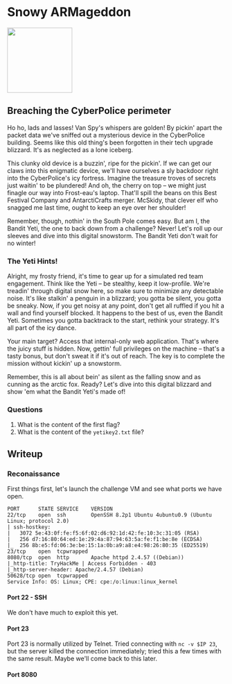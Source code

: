 # Snowy ARMageddon
<img src="https://tryhackme-images.s3.amazonaws.com/room-icons/f54ecb7d1f43f336714d5b8363d02834.png" height="150">

## Breaching the CyberPolice perimeter
Ho ho, lads and lasses! Van Spy's whispers are golden! By pickin' apart the packet data we've sniffed out a mysterious device in the CyberPolice building. Seems like this old thing's been forgotten in their tech upgrade blizzard. It's as neglected as a lone iceberg.

This clunky old device is a buzzin', ripe for the pickin'. If we can get our claws into this enigmatic device, we'll have ourselves a sly backdoor right into the CyberPolice's icy fortress. Imagine the treasure troves of secrets just waitin' to be plundered! And oh, the cherry on top – we might just finagle our way into Frost-eau's laptop. That'll spill the beans on this Best Festival Company and AntarctiCrafts merger. McSkidy, that clever elf who snagged me last time, ought to keep an eye over her shoulder!

Remember, though, nothin' in the South Pole comes easy. But am I, the Bandit Yeti, the one to back down from a challenge? Never! Let's roll up our sleeves and dive into this digital snowstorm. The Bandit Yeti don't wait for no winter!

### The Yeti Hints!
Alright, my frosty friend, it's time to gear up for a simulated red team engagement. Think like the Yeti – be stealthy, keep it low-profile. We're treadin' through digital snow here, so make sure to minimize any detectable noise. It's like stalkin' a penguin in a blizzard; you gotta be silent, you gotta be sneaky. Now, if you get noisy at any point, don't get all ruffled if you hit a wall and find yourself blocked. It happens to the best of us, even the Bandit Yeti. Sometimes you gotta backtrack to the start, rethink your strategy. It's all part of the icy dance.

Your main target? Access that internal-only web application. That's where the juicy stuff is hidden. Now, gettin' full privileges on the machine – that's a tasty bonus, but don't sweat it if it's out of reach. The key is to complete the mission without kickin' up a snowstorm.

Remember, this is all about bein' as silent as the falling snow and as cunning as the arctic fox. Ready? Let's dive into this digital blizzard and show 'em what the Bandit Yeti's made of!

### Questions
1. What is the content of the first flag?
2. What is the content of the `yetikey2.txt` file?

## Writeup

### Reconaissance
First things first, let's launch the challenge VM and see what ports we have open.
```
PORT      STATE SERVICE    VERSION
22/tcp    open  ssh        OpenSSH 8.2p1 Ubuntu 4ubuntu0.9 (Ubuntu Linux; protocol 2.0)
| ssh-hostkey: 
|   3072 5e:43:0f:fe:f5:6f:02:d6:92:1d:42:fe:10:3c:31:05 (RSA)
|   256 d7:16:80:64:ed:1e:29:4a:87:94:63:5a:fe:f1:be:8e (ECDSA)
|_  256 8b:e5:fd:06:3e:be:15:1a:0b:a9:a8:e4:98:26:80:35 (ED25519)
23/tcp    open  tcpwrapped
8080/tcp  open  http       Apache httpd 2.4.57 ((Debian))
|_http-title: TryHackMe | Access Forbidden - 403
|_http-server-header: Apache/2.4.57 (Debian)
50628/tcp open  tcpwrapped
Service Info: OS: Linux; CPE: cpe:/o:linux:linux_kernel
```
#### Port 22 - SSH
We don't have much to exploit this yet.

#### Port 23
Port 23 is normally utilized by Telnet.  Tried connecting with `nc -v $IP 23`, but the server killed the connection immediately; tried this a few times with the same result.  Maybe we'll come back to this later.

#### Port 8080
